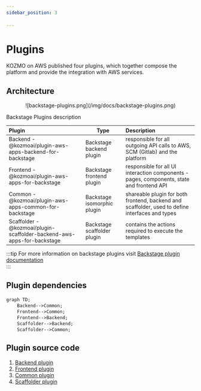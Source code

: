 ```yaml
---
sidebar_position: 3

---
```


# Plugins

KOZMO on AWS published four plugins, which together compose the platform and provide the integration with AWS services.

## Architecture

<p align="center">
![backstage-plugins.png](/img/docs/backstage-plugins.png)
</p>

Backstage Plugins description

| Plugin | Type  | Description |
| :------------------- | ---- | :----------------------------------------------------------------------------------------- |
| Backend - @kozmoai/plugin-aws-apps-backend-for-backstage| Backstage backend plugin | responsible for all outgoing API calls to AWS, SCM (Gitlab) and the platform |
| Frontend - @kozmoai/plugin-aws-apps-for-backstage| Backstage frontend plugin | responsible for all UI interaction components - pages, components, state and frontend API |
| Common - @kozmoai/plugin-aws-apps-common-for-backstage| Backstage isomorphic plugin | shareable plugin for both frontend, backend and scaffolder, used to define interfaces and types |
| Scaffolder - @kozmoai/plugin-scaffolder-backend-aws-apps-for-backstage| Backstage scaffolder plugin | contains the actions required to execute the templates |

:::tip
For more information on backstage plugins visit [Backstage plugin documentation](https://backstage.io/docs/plugins/backend-plugin/#creating-a-backend-plugin)  
:::

## Plugin dependencies  

```mermaid
graph TD;
    Backend-->Common;
    Frontend-->Common;
    Frontend-->Backend;
    Scaffolder-->Backend;
    Scaffolder-->Common;
```

## Plugin source code

1. [Backend plugin](https://github.com/kozmoai/kozmo-deploy-aws/blob/main/backstage-plugins/plugins/aws-apps-backend/README.md)
2. [Frontend plugin](https://github.com/kozmoai/kozmo-deploy-aws/blob/main/backstage-plugins/plugins/aws-apps/README.md)
3. [Common plugin](https://github.com/kozmoai/kozmo-deploy-aws/blob/main/backstage-plugins/plugins/aws-apps-common/README.md)
4. [Scaffolder plugin](https://github.com/kozmoai/kozmo-deploy-aws/blob/main/backstage-plugins/plugins/scaffolder-backend-module-aws-apps/README.md)
